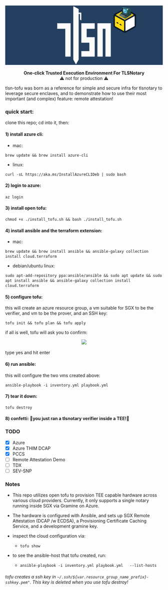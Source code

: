 <p align="center">
    <img src="./tlsn-banner.png" width=1280 />
</p>

<p align="center">
<b>One-click Trusted Execution Environment For TLSNotary</b>
    <br>
    ⚠️ not for production ⚠️ 
</p>  

tlsn-tofu was born as a reference for simple and secure infra for tlsnotary to leverage secure enclaves, and to demonstrate how to use their most important (and complex) feature: remote attestation!

### quick start:

clone this repo; cd into it, then: 
#### 1) install azure cli:
- mac:
```
brew update && brew install azure-cli
```
- linux:
```
curl -sL https://aka.ms/InstallAzureCLIDeb | sudo bash
```

#### 2) login to azure:
 ```az login```
#### 3) install open tofu:

```
chmod +x ./install_tofu.sh && bash ./install_tofu.sh
```

#### 4) install ansible and the terraform extension:
- mac:
```
brew update && brew install ansible && ansible-galaxy collection install cloud.terraform
```
- debian/ubuntu linux:
```
sudo apt-add-repository ppa:ansible/ansible && sudo apt update && sudo apt install ansible && ansible-galaxy collection install cloud.terraform
```

#### 5) configure tofu:
this will create an azure resource group, a vm suitable for SGX to be the verifier, and vm to be the prover, and an SSH key:
```
tofu init && tofu plan && tofu apply
```
if all is well, tofu will ask you to confirm:<br>


<p align="center">
    <img src="./tofu_plan.png" width=476 />
</p>

type yes and hit enter

#### 6) run ansible:
this will configure the two vms created above:
```
ansible-playbook -i inventory.yml playbook.yml
```

#### 7) tear it down:

```
tofu destroy
```

#### 8) confetti: 🎉you just ran a tlsnotary verifier inside a TEE!🎉
### TODO
- [x] Azure
- [x] Azure THIM DCAP
- [x] PCCS
- [ ] Remote Attestation Demo
- [ ] TDX
- [ ] SEV-SNP
<h3>Notes</h3>

-  This repo utilizes open tofu to provision TEE capable hardware across various cloud providers. Currently, it only supports a single notary running inside SGX via Gramine on Azure. 

-  The hardware is configured with Ansible, and sets up SGX Remote Attestation (DCAP /w ECDSA), a Provisioning Certificate Caching Service, and a development gramine key.

-  inspect the cloud configuration via:
   - ```tofu show```
-  to see the ansible-host that tofu created, run:
   - ```ansible-playbook -i inventory.yml playbook.yml   --list-hosts```

###### tofu creates a ssh key in ```~/.ssh/${var.resource_group_name_prefix}-sshkey.pem"```. This key is deleted when you use tofu destroy!
